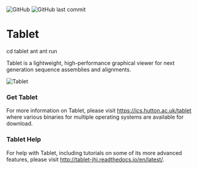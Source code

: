 ![GitHub](https://img.shields.io/github/license/cropgeeks/tablet?style=flat-square)
![GitHub last commit](https://img.shields.io/github/last-commit/cropgeeks/tablet?style=flat-square)

# Tablet
cd tablet
ant 
ant run


Tablet is a lightweight, high-performance graphical viewer for next generation sequence assemblies and alignments.

![](https://ics.hutton.ac.uk/resources/tablet/tablet.png "Tablet")

### Get Tablet

For more information on Tablet, please visit https://ics.hutton.ac.uk/tablet where various binaries for multiple operating systems are available for download.

### Tablet Help

For help with Tablet, including tutorials on some of its more advanced features, please visit http://tablet-jhi.readthedocs.io/en/latest/.
